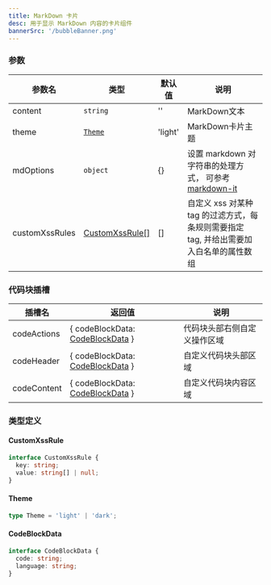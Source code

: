 ```yaml
---
title: MarkDown 卡片
desc: 用于显示 MarkDown 内容的卡片组件
bannerSrc: '/bubbleBanner.png'
---
```



### 参数

| 参数名         | 类型                              | 默认值   | 说明                                                   |
| -------------- | --------------------------------- | -------- | ------------------------------------------------------ |
| content        | `string`                          | ''       | MarkDown文本                                           |
| theme        | [`Theme`](#theme)                          | 'light'       | MarkDown卡片主题                                           |
| mdOptions        | `object`                          | {}       | 设置 markdown 对字符串的处理方式， 可参考[markdown-it](https://www.npmjs.com/package/markdown-it?activeTab=readme)|
| customXssRules       | [CustomXssRule[]](#customxssrule)       | []       | 自定义 xss 对某种 tag 的过滤方式，每条规则需要指定 tag, 并给出需要加入白名单的属性数组|


### 代码块插槽

| 插槽名     | 返回值 | 说明               |
| ---------- | ------ | ------------------ |
| codeActions    | { codeBlockData: [CodeBlockData](#codeblockdata) }     | 代码块头部右侧自定义操作区域     |
| codeHeader     | { codeBlockData: [CodeBlockData](#codeblockdata) }     | 自定义代码块头部区域     |
| codeContent     | { codeBlockData: [CodeBlockData](#codeblockdata) }     | 自定义代码块内容区域     |


### 类型定义

#### CustomXssRule

```ts
interface CustomXssRule {
  key: string;
  value: string[] | null;
}
```

#### Theme

```ts
type Theme = 'light' | 'dark';
```

#### CodeBlockData

```ts
interface CodeBlockData {
  code: string;
  language: string;
}
``` 